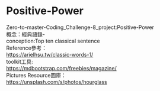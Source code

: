 # Positive-Power
Zero-to-master-Coding_Challenge-8_project:Positive-Power  
概念：經典語錄-  
conception:Top ten classical sentence  
Reference參考：  
https://arielhsu.tw/classic-words-1/  
toolkit工具:  
https://mdbootstrap.com/freebies/magazine/  
Pictures Resource圖庫：  
https://unsplash.com/s/photos/hourglass  
